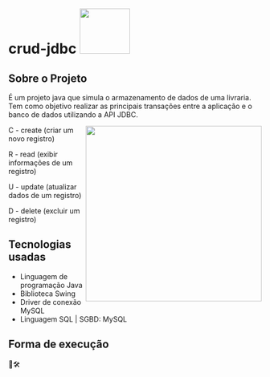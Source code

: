 # crud-jdbc <img src="https://user-images.githubusercontent.com/114026410/211710271-103966ca-d697-4e21-b8c3-d56cfe6a604b.png" style="width: 100px;height:90px">
## Sobre o Projeto
<div>
    <div>
        <p>
            É um projeto java que simula o armazenamento de dados de uma livraria. Tem como objetivo realizar as  principais transações entre a aplicação e o banco de               dados utilizando a API JDBC.
        </p>
        <img align="right" src="https://user-images.githubusercontent.com/114026410/211673822-079c33f8-3144-422c-815a-3ed3d3c46d67.gif" style="width: 350px">
        <p>C - create (criar um novo registro)</p>
        <p>R - read (exibir informações de um registro)</p>
        <p>U - update (atualizar dados de um registro)</p>
        <p>D - delete (excluir um registro)</p>
    </div>

</div>
<div>

## Tecnologias usadas
- Linguagem de programação Java
- Biblioteca Swing
- Driver de conexão MySQL
- Linguagem SQL | SGBD: MySQL

</div>
<div>

## Forma de execução

🚧🛠️

</div>
